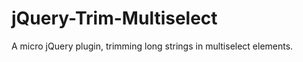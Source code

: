 jQuery-Trim-Multiselect
=======================

A micro jQuery plugin, trimming long strings in multiselect elements.
